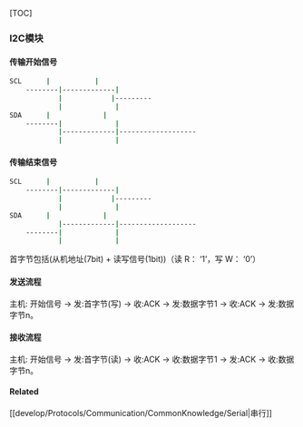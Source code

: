 [TOC]

### I2C模块

#### 传输开始信号
```bash
SCL		 |			 |
	--------|-------------|
			|			 |---------
			|             |
SDA		 |             |
	--------|             |
    		|-------------|-------------------
            |             |
```

#### 传输结束信号
```bash
SCL		 |			 |
	--------|-------------|
			|			 |---------
			|             |
SDA		 |             |
	        |-------------|-------------------
    --------|             |
            |             |
```

首字节包括(从机地址(7bit) + 读写信号(1bit))（读 R： ‘1’，写 W： ‘0’）

#### 发送流程
主机: 开始信号 -> 发:首字节(写) -> 收:ACK -> 发:数据字节1 -> 收:ACK -> 发:数据字节n。

#### 接收流程
主机: 开始信号 -> 发:首字节(读) -> 收:ACK -> 收:数据字节1 -> 发:ACK -> 收:数据字节n。

#### Related
[[develop/Protocols/Communication/CommonKnowledge/Serial|串行]]